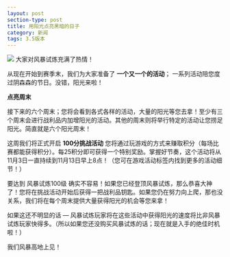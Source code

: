 ```yaml
---
layout: post
section-type: post
title: 用阳光点亮黑暗的日子
category: 新闻
tags: 3.5版本
---
```


![](https://i.imgur.com/vXJGJXP.jpg)
大家对风暴试炼充满了热情！

从现在开始到赛季末，我们为大家准备了 **一个又一个的活动**； 一系列活动陪您度过阴森森的节日。没错，阳光来啦！

**点亮周末**

接下来的六个周末；您将会看到各式各样的活动，大量的阳光等您去拿！至少有三个周末会进行战利品内加增阳光的活动。其他的周末则将举行特定的活动让您捞足阳光。简直就是六个阳光周末！

这周我们将正式开启 **100分挑战活动** 您将通过玩游戏的方式来赚取积分（每场比赛都能获得积分）。每25积分即可获得一个特别奖励。掌握好节奏，这个活动将从11月3日一直持续到11月13日早上8点！（您可在游戏活动标签内找到更多的活动细节！）

要达到 风暴试炼100级 确实不容易！如果您已经登顶风暴试炼，那么恭喜大神了！您将在挑战活动开始后获得一把战利品钥匙。如果您仍在努力向上爬，那也没关系，我们将在每个周末提供大量获得阳光的机会等您来拿！

如果这还不明显的话 — 风暴试炼玩家将在这些活动中获得阳光的速度将比非风暴试炼玩家快得多。（所以如果您还没购买风暴试炼的话；现在就是入手的绝佳时机啦！）

我们风暴高地上见！
